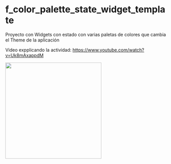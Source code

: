 # f_color_palette_state_widget_template

Proyecto con Widgets con estado con varias paletas de colores que cambia el Theme de la aplicación

Video expplicando la actividad: https://www.youtube.com/watch?v=Uk8mAxappdM

<img src="https://user-images.githubusercontent.com/4458129/169329344-74b1711e-1763-4ded-8456-76abf5b09b56.gif" width="300" />
